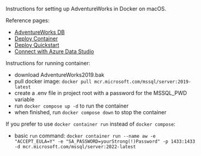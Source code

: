 Instructions for setting up AdventureWorks in Docker on macOS.

Reference pages:

- [AdventureWorks DB](https://learn.microsoft.com/en-us/sql/samples/adventureworks-install-configure?view=sql-server-ver16&tabs=ssms)
- [Deploy Container](https://learn.microsoft.com/en-us/sql/linux/sql-server-linux-docker-container-deployment?view=sql-server-ver16&pivots=cs1-bash)
- [Deploy Quickstart](https://learn.microsoft.com/en-us/sql/linux/quickstart-install-connect-docker?view=sql-server-ver15&preserve-view=true&pivots=cs1-bash)
- [Connect with Azure Data Studio](https://learn.microsoft.com/en-us/sql/azure-data-studio/quickstart-sql-server?view=sql-server-ver16)

Instructions for running container:

- download AdventureWorks2019.bak
- pull docker image: `docker pull mcr.microsoft.com/mssql/server:2019-latest`
- create a .env file in project root with a password for the MSSQL_PWD variable
- run `docker compose up -d` to run the container
- when finished, run `docker compose down` to stop the container

If you prefer to use `docker container run` instead of `docker compose`:

- basic `run` command: `docker container run --name aw -e "ACCEPT_EULA=Y" -e "SA_PASSWORD=yourStrong(!)Password" -p 1433:1433 -d mcr.microsoft.com/mssql/server:2022-latest`